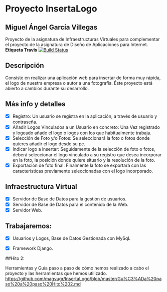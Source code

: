 # Proyecto InsertaLogo
## Miguel Ángel García Villegas 
Proyecto de la asignatura de Infraestructuras Virtuales para complementar el proyecto de la asignatura de Diseño de Aplicaciones para Internet.
	**Etiqueta Travis**
	[![Build Status](https://travis-ci.org/magvugr/InsertaLogo.svg?branch=master)](https://travis-ci.org/magvugr/InsertaLogo)

## Descripción

Consiste en realizar una aplicación web para insertar de forma muy rápida, el logo de nuestra empresa o autor a una fotografía. Éste proyecto está abierto a cambios durante su desarrollo. 

## Más info y detalles
- [x]  Registro: Un usuario se registra en la aplicación, a través de usuario y contraseña.
- [x]  Añadir Logos Vinculados a un Usuario en concreto: Una Vez registrado y logeado añade el logo o logos con los que habitualmente trabaja. 
- [x]  Selección de Foto y/o Fotos: Se seleccionará la foto o fotos donde quieres añadir el logo desde su pc.
- [x]  Indicar logo a insertar: Seguidamente de la selección de foto o fotos, deberá seleccionar el logo vinculado a su registro que desea incorporar en la foto, la posición donde quiere situarlo y la resolución de la foto. 
- [x]  Exportación de foto final: Finalmente la foto se exportará con las características previamente seleccionadas con el logo incorporado. 

## Infraestructura Virtual
- [x]  Servidor de Base de Datos para la gestión de usuarios. 
- [x]  Servidor de Base de Datos para el contenido de la Web. 
- [x]  Servidor Web.

## Trabajaremos:

- [x]  Usuarios y Logos, Base de Datos Gestionada con MySqL

- [x]  Framework Django. 

##Hito 2: 

Herramientas y Guía paso a paso de cómo hemos realizado a cabo el proyecto y las herramientas que hemos utilizado.
https://github.com/magvugr/InsertaLogo/blob/master/Gu%C3%ADa%20paso%20a%20paso%20Hito%202.md




